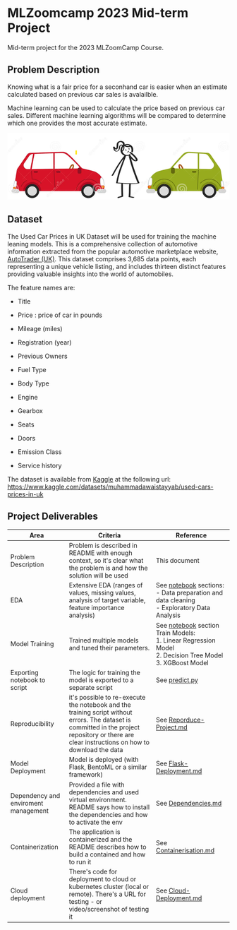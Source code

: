 # MLZoomcamp 2023 Mid-term Project

Mid-term project for the 2023 MLZoomCamp Course.

## Problem Description

Knowing what is a fair price for a seconhand car is easier when an estimate calculated based on previous car sales is avalailble.  

Machine learning can be used to calculate the price based on previous car sales. Different machine learning algorithms will be compared to determine which one provides the most accurate estimate.

![images/whichcar.png](images/whichcar.png)

## Dataset

The Used Car Prices in UK Dataset will be used for training the machine leaning models. This is a comprehensive collection of automotive information extracted from the popular automotive marketplace website, [AutoTrader (UK)](www.autotrader.co.uk). This dataset comprises 3,685 data points, each representing a unique vehicle listing, and includes thirteen distinct features providing valuable insights into the world of automobiles.

The feature names are:

- Title

- Price : price of car in pounds

- Mileage (miles)

- Registration (year)

- Previous Owners

- Fuel Type

- Body Type

- Engine

- Gearbox

- Seats

- Doors

- Emission Class

- Service history

The dataset is available from [Kaggle](www.kaggle.com) at the following url: https://www.kaggle.com/datasets/muhammadawaistayyab/used-cars-prices-in-uk

## Project Deliverables

| Area                                 | Criteria                                                                                                                                                                                        | Reference                                                                                                                                                                                                       |
| ------------------------------------ | ----------------------------------------------------------------------------------------------------------------------------------------------------------------------------------------------- | --------------------------------------------------------------------------------------------------------------------------------------------------------------------------------------------------------------- |
| Problem Description                  | Problem is described in README with enough context, so it's clear what the problem is and how the solution will be used                                                                         | This document                                                                                                                                                                                                   |
| EDA                                  | Extensive EDA (ranges of values, missing values, analysis of target variable, feature importance analysis)                                                                                      | See [notebook](https://github.com/BuzzKanga/MLZoomcamp-2023-Mid-Term-Project/blob/main/notebook.ipynb) sections:<br>- Data preparation and data cleaning<br>\- Exploratory Data Analysis                        |
| Model Training                       | Trained multiple models and tuned their parameters.                                                                                                                                             | See [notebook](https://github.com/BuzzKanga/MLZoomcamp-2023-Mid-Term-Project/blob/main/notebook.ipynb) section Train Models:<br> 1. Linear Regression Model<br> 2. Decision Tree Model<br> 3. XGBoost Model |
| Exporting notebook to script         | The logic for training the model is exported to a separate script                                                                                                                               | See [predict.py](https://github.com/BuzzKanga/MLZoomcamp-2023-Mid-Term-Project/blob/main/predict.py)                                                                                                            |
| Reproducibility                      | it's possible to re-execute the notebook and the training script without errors. The dataset is committed in the project repository or there are clear instructions on how to download the data | See [Reporduce-Project.md](https://github.com/BuzzKanga/MLZoomcamp-2023-Mid-Term-Project/blob/main/Reproduce-Project.md)                                                                                        |
| Model Deployment                     | Model is deployed (with Flask, BentoML or a similar framework)                                                                                                                                  | See [Flask-Deployment.md](https://github.com/BuzzKanga/MLZoomcamp-2023-Mid-Term-Project/blob/main/Flask-Deployment.md)                                                                                          |
| Dependency and enviroment management | Provided a file with dependencies and used virtual environment. README says how to install the dependencies and how to activate the env                                                         | See [Dependencies.md](https://github.com/BuzzKanga/MLZoomcamp-2023-Mid-Term-Project/blob/main/Dependencies.md)                                                                                                  |
| Containerization                     | The application is containerized and the README describes how to build a contained and how to run it                                                                                            | See [Containerisation.md](https://github.com/BuzzKanga/MLZoomcamp-2023-Mid-Term-Project/blob/main/Containerisation.md)                                                                                          |
| Cloud deployment                     | There's code for deployment to cloud or kubernetes cluster (local or remote). There's a URL for testing - or video/screenshot of testing it                                                     | See [Cloud-Deployment.md](https://github.com/BuzzKanga/MLZoomcamp-2023-Mid-Term-Project/blob/main/Cloud-Deployment.md)                                                                                          |
